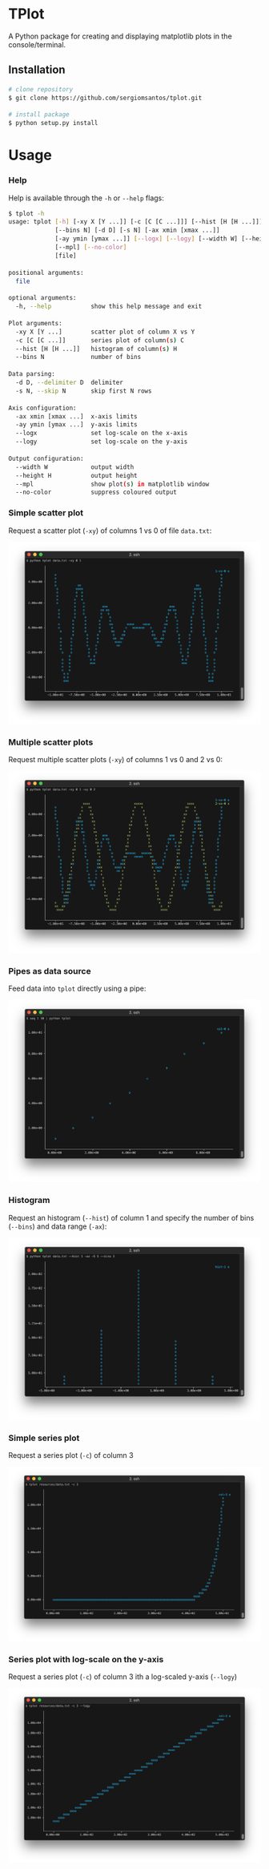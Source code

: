 # TPlot

A Python package for creating and displaying matplotlib plots in the console/terminal.

## Installation

```bash
# clone repository
$ git clone https://github.com/sergiomsantos/tplot.git

# install package
$ python setup.py install
```


# Usage

### Help

Help is available through the `-h` or `--help` flags:

```bash
$ tplot -h
usage: tplot [-h] [-xy X [Y ...]] [-c [C [C ...]]] [--hist [H [H ...]]]
             [--bins N] [-d D] [-s N] [-ax xmin [xmax ...]]
             [-ay ymin [ymax ...]] [--logx] [--logy] [--width W] [--height H]
             [--mpl] [--no-color]
             [file]

positional arguments:
  file

optional arguments:
  -h, --help           show this help message and exit

Plot arguments:
  -xy X [Y ...]        scatter plot of column X vs Y
  -c [C [C ...]]       series plot of column(s) C
  --hist [H [H ...]]   histogram of column(s) H
  --bins N             number of bins

Data parsing:
  -d D, --delimiter D  delimiter
  -s N, --skip N       skip first N rows

Axis configuration:
  -ax xmin [xmax ...]  x-axis limits
  -ay ymin [ymax ...]  y-axis limits
  --logx               set log-scale on the x-axis
  --logy               set log-scale on the y-axis

Output configuration:
  --width W            output width
  --height H           output height
  --mpl                show plot(s) in matplotlib window
  --no-color           suppress coloured output
```

### Simple scatter plot

Request a scatter plot (`-xy`) of columns 1 vs 0 of file `data.txt`:

![simple scatter plot image](resources/images/example1.png)

### Multiple scatter plots

Request multiple scatter plots (`-xy`) of columns 1 vs 0 and 2 vs 0:

![multiple scatter plots image](resources/images/example2.png)

### Pipes as data source

Feed data into `tplot` directly using a pipe:

![piping data image](resources/images/example3.png)

### Histogram

Request an histogram (`--hist`) of column 1 and specify the
number of bins (`--bins`) and data range (`-ax`):

![histogram image](resources/images/example4.png)

### Simple series plot

Request a series plot (`-c`) of column 3

![simple series image](resources/images/example5.png)

### Series plot with log-scale on  the y-axis

Request a series plot (`-c`) of column 3 ith a log-scaled y-axis (`--logy`)

![logy series image](resources/images/example6.png)